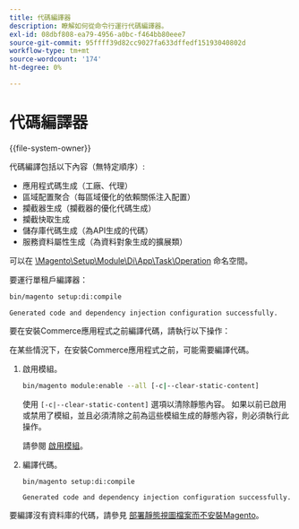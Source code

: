 ```yaml
---
title: 代碼編譯器
description: 瞭解如何從命令行運行代碼編譯器。
exl-id: 08dbf808-ea79-4956-a0bc-f464bb80eee7
source-git-commit: 95ffff39d82cc9027fa633dffedf15193040802d
workflow-type: tm+mt
source-wordcount: '174'
ht-degree: 0%

---
```


# 代碼編譯器

{{file-system-owner}}

代碼編譯包括以下內容（無特定順序）:

- 應用程式碼生成（工廠、代理）
- 區域配置聚合（每區域優化的依賴關係注入配置）
- 攔截器生成（攔截器的優化代碼生成）
- 攔截快取生成
- 儲存庫代碼生成（為API生成的代碼）
- 服務資料屬性生成（為資料對象生成的擴展類）

可以在 [\Magento\Setup\Module\Di\App\Task\Operation][operation] 命名空間。

要運行單租戶編譯器：

```bash
bin/magento setup:di:compile
```

```terminal
Generated code and dependency injection configuration successfully.
```

要在安裝Commerce應用程式之前編譯代碼，請執行以下操作：

在某些情況下，在安裝Commerce應用程式之前，可能需要編譯代碼。

1. 啟用模組。

   ```bash
   bin/magento module:enable --all [-c|--clear-static-content]
   ```

   使用 `[-c|--clear-static-content]` 選項以清除靜態內容。 如果以前已啟用或禁用了模組，並且必須清除之前為這些模組生成的靜態內容，則必須執行此操作。

   請參閱 [啟用模組](../../installation/tutorials/manage-modules.md)。

1. 編譯代碼。

   ```bash
   bin/magento setup:di:compile
   ```

   ```terminal
   Generated code and dependency injection configuration successfully.
   ```

要編譯沒有資料庫的代碼，請參見 [部署靜態視圖檔案而不安裝Magento](../cli/static-view-file-deployment.md)。

<!-- link definitions -->

[operation]: https://github.com/magento/magento2/blob/2.4/setup/src/Magento/Setup/Module/Di/App/Task/Operation
